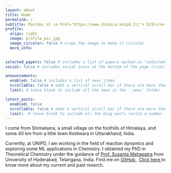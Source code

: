 ```yaml
---
layout: about
title: Home
permalink: /
subtitle: Postdoc at <a href='https://www.chimica.unipd.it/'> DiSC</a> in <a href='https://www.unipd.it/'> UNiPD </a> with <a href='https://sites.google.com/view/sergio-rampino/home'> Dr. Sergio Rampino </a>
profile:
  align: right
  image: profile_pic.jpg
  image_circular: false # crops the image to make it circular
  more_info: 
    

selected_papers: false # includes a list of papers marked as "selected={true}"
social: false # includes social icons at the bottom of the page (true/false)

announcements:
  enabled: false # includes a list of news items
  scrollable: false # adds a vertical scroll bar if there are more than 3 news items
  limit: # leave blank to include all the news in the `_news` folder

latest_posts:
  enabled: false
  scrollable: false # adds a vertical scroll bar if there are more than 3 new posts items (true/false)
  limit:  # leave blank to include all the blog posts (write a number for limit=number)
---
```


I come from Shimalsera, a small village on the foothills of Himalaya, and some 40 km from a little town Kotdwara in Uttarakhand, India. 

Currently, at UNiPD, I am working in the field of reaction dynamics and exploring some ML applications in Chemistry. I obtained my PhD in Theoretical Chemistry under the guidance of <a href='http://chemistry.uohyd.ac.in/~sm/'> Prof. Susanta Mahapatra</a> from University of Hyderabad, Telangana, India. Find me on <a href='https://github.com/aguyfromshivalik/'> GitHub </a>. <a href='/research/'> Click here </a> to know more about my current and past reserch.
